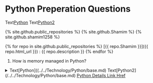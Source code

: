 # Python Preperation Questions

Text[Python](Shamim/Technology/Python/base.md)
Text[Python2](../../Technology/Python/base.md)

{% site.github.public_repositories %}
{% site.github.Shamim %}
{% site.github.shamim1258 %}

{% for repo in site.github.public_repositories %}
[{{ repo.Shamim }}]({{ repo.html_url }})
: {{ repo.description }}
{% endfor %}


1. How is memory managed in Python? 
<details><summary>Text[Python]((../../Technology/Python/base.md)
  Text[Python2](/../../Technology/Python/base.md)
  <a href="https://shamim1258.github.io/Shamim/Technology/Python/base.md">Python Details Link Href</a>
  </summary>
  Text[Python]((../../Technology/Python/base.md)
  Text[Python2](/../../Technology/Python/base.md)
Memory management in Python is handled by the Python Memory Manager. The memory allocated by the manager is in form of a private heap space dedicated to Python. All Python objects are stored in this heap and being private, it is inaccessible to the programmer. Though, python does provide some core API functions to work upon the private heap space.
Additionally, Python has an in-built garbage collection to recycle the unused memory for the private heap space.
</details>
